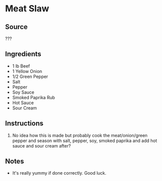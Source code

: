 # Meat Slaw

## Source
???

## Ingredients
- 1 lb Beef
- 1 Yellow Onion
- 1/2 Green Pepper
- Salt
- Pepper
- Soy Sauce
- Smoked Paprika Rub
- Hot Sauce
- Sour Cream

## Instructions
1. No idea how this is made but probably cook the meat/onion/green pepper and season with salt, pepper, soy, smoked paprika and add hot sauce and sour cream after?

## Notes
- It's really yummy if done correctly. Good luck.
